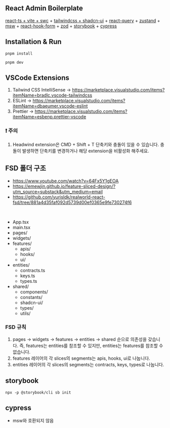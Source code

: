 ## React Admin Boilerplate

[react-ts + vite + swc](https://github.com/vitejs/vite-plugin-react-swc) + [tailwindcss + shadcn-ui](https://ui.shadcn.com/docs/installation/vite) + [react-query](https://tanstack.com/query/latest/docs/framework/react/overview) + [zustand](https://github.com/pmndrs/zustand) + [msw](https://mswjs.io) + [react-hook-form](https://react-hook-form.com/) + [zod](https://zod.dev) + [storybook](https://storybook.js.org) + [cypress](https://www.cypress.io)

## Installation & Run

```shell
pnpm install

pnpm dev
```

## VSCode Extensions

1. Tailwind CSS IntelliSense -> https://marketplace.visualstudio.com/items?itemName=bradlc.vscode-tailwindcss
2. ESLint -> https://marketplace.visualstudio.com/items?itemName=dbaeumer.vscode-eslint
3. Prettier -> https://marketplace.visualstudio.com/items?itemName=esbenp.prettier-vscode

### ❗️ 주의

1. Headwind extension은 CMD + Shift + T 단축키와 충돌이 있을 수 있습니다. 충돌이 발생하면 단축키를 변경하거나 해당 extension을 비활성화 해주세요.

## FSD 폴더 구조

- https://www.youtube.com/watch?v=64Fx5Y1gEOA
- https://emewjin.github.io/feature-sliced-design/?utm_source=substack&utm_medium=email
- https://github.com/yurisldk/realworld-react-fsd/tree/881a4d35faf092d5739d00ef0365e9fe730274f6

<br />

- App.tsx
- main.tsx
- pages/
- widgets/
- features/
  - apis/
  - hooks/
  - ui/
- entities/
  - contracts.ts
  - keys.ts
  - types.ts
- shared/
  - components/
  - constants/
  - shadcn-ui/
  - types/
  - utils/

### FSD 규칙

1. pages -> widgets -> features -> entities -> shared 순으로 의존성을 갖습니다.
   즉, features는 entities를 참조할 수 있지만, entities는 features를 참조할 수 없습니다.
2. features 레이어의 각 slices의 segments는 apis, hooks, ui로 나눕니다.
3. entities 레이어의 각 slices의 segments는 contracts, keys, types로 나눕니다.

## storybook

```shell
npx -p @storybook/cli sb init
```

## cypress

- msw와 호환되지 않음
